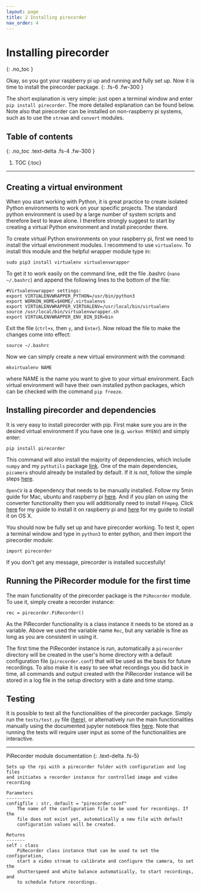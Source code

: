 ```yaml
---
layout: page
title: 2 Installing pirecorder
nav_order: 4
---
```


# Installing pirecorder
{: .no_toc }

Okay, so you got your raspberry pi up and running and fully set up. Now it is time to install the pirecorder package.
{: .fs-6 .fw-300 }

The short explanation is very simple: just open a terminal window and enter `pip install pirecorder`. The more detailed explanation can be found below. Note also that pirecorder can be installed on non-raspberry pi systems, such as to use the `stream` and `convert` modules.

## Table of contents
{: .no_toc .text-delta .fs-4 .fw-300 }

1. TOC
{:toc}
---

## Creating a virtual environment

When you start working with Python, it is great practice to create isolated Python environments to work on your specific projects. The standard python environment is used by a large number of system scripts and therefore best to leave alone. I therefore strongly suggest to start by creating a virtual Python environment and install pirecorder there.  

To create virtual Python environments on your raspberry pi, first we need to install the virtual environment modules. I recommend to use `virtualenv`. To install this module and the helpful wrapper module type in:

```
sudo pip3 install virtualenv virtualenvwrapper
```

To get it to work easily on the command line, edit the file .bashrc (`nano ~/.bashrc`) and append the following lines to the bottom of the file:

```
#Virtualenvwrapper settings:
export VIRTUALENVWRAPPER_PYTHON=/usr/bin/python3
export WORKON_HOME=$HOME/.virtualenvs
export VIRTUALENVWRAPPER_VIRTUALENV=/usr/local/bin/virtualenv
source /usr/local/bin/virtualenvwrapper.sh
export VIRTUALENVWRAPPER_ENV_BIN_DIR=bin
```

Exit the file (`ctrl+x`, then `y`, and `Enter`). Now reload the file to make the changes come into effect:

```
source ~/.bashrc
```

Now we can simply create a new virtual environment with the command:

```
mkvirtualenv NAME
```

where NAME is the name you want to give to your virtual environment. Each virtual environment will have their own installed python packages, which can be checked with the command `pip freeze`.

## Installing pirecorder and dependencies

It is very easy to install pirecorder with pip. First make sure you are in the desired virtual environment if you have one (e.g. `workon MYENV`) and simply enter:

```
pip install pirecorder
```

This command will also install the majority of dependencies, which include `numpy` and my `pythutils` package [link](https://github.com/jollejolles/pythutils). One of the main dependencies, `picamera` should already be installed by default. If it is not, follow the simple steps [here](https://picamera.readthedocs.io/en/release-1.13/install.html).

`OpenCV` is a dependency that needs to be manually installed. Follow my 5min guide for Mac, ubuntu and raspberry pi [here](other/install-opencv.md). And if you plan on using the converter functionality then you will additionally need to install `FFmpeg`. Click [here](other/install-ffmpeg-raspberry-pi.md) for my guide to install it on raspberry pi and [here](other/install-ffmpeg-osx.md) for my guide to install it on OS X.

You should now be fully set up and have pirecorder working. To test it, open a terminal window and type in `python3` to enter python, and then import the pirecorder module:

```
import pirecorder
```

If you don't get any message, pirecorder is installed succesfully!

## Running the PiRecorder module for the first time

The main functionality of the pirecorder package is the `PiRecorder` module. To use it, simply create a recorder instance:

```
rec = pirecorder.PiRecorder()
```

As the PiRecorder functionality is a class instance it needs to be stored as a variable. Above we used the variable name `Rec`, but any variable is fine as long as you are consistent in using it.

The first time the PiRecorder instance is run, automatically a `pirecorder` directory will be created in the user's home directory with a default configuration file (`pirecorder.conf`) that will be used as the basis for future recordings. To also make it is easy to see what recordings you did back in time, all commands and output created with the PiRecorder instance will be stored in a log file in the setup directory with a date and time stamp.

## Testing
It is  possible to test all the functionalities of the pirecorder package. Simply run the `tests/test.py` file ([here](https://github.com/JolleJolles/pirecorder/tree/master/tests/test.py)), or alternatively run the main functionalities manually using the documented jupyter notebook files [here](https://github.com/JolleJolles/pirecorder/tree/master/notebooks). Note that running the tests will require user input as some of the functionalities are interactive.

---
PiRecorder module documentation
{: .text-delta .fs-5}

```
Sets up the rpi with a pirecorder folder with configuration and log files
and initiates a recorder instance for controlled image and video recording

Parameters
----------
configfile : str, default = "pirecorder.conf"
    The name of the configuration file to be used for recordings. If the
    file does not exist yet, automatically a new file with default
    configuration values will be created.

Returns
-------
self : class
    PiRecorder class instance that can be used to set the configuration,
    start a video stream to calibrate and configure the camera, to set the
    shutterspeed and white balance automatically, to start recordings, and
    to schedule future recordings.
```

